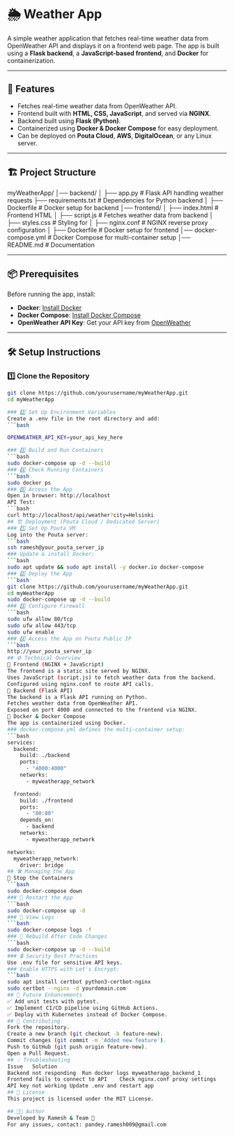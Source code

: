 
# 🌦️ Weather App

A simple weather application that fetches real-time weather data from OpenWeather API and displays it on a frontend web page. The app is built using a **Flask backend**, a **JavaScript-based frontend**, and **Docker** for containerization.

---

## 🚀 Features

- Fetches real-time weather data from OpenWeather API.
- Frontend built with **HTML, CSS, JavaScript**, and served via **NGINX**.
- Backend built using **Flask (Python)**.
- Containerized using **Docker & Docker Compose** for easy deployment.
- Can be deployed on **Pouta Cloud**, **AWS**, **DigitalOcean**, or any Linux server.

---

## 🏗️ Project Structure

myWeatherApp/
│── backend/ 
│ ├── app.py # Flask API handling weather requests
  ├── requirements.txt # Dependencies for Python backend
│ ├── Dockerfile # Docker setup for backend
│── frontend/ 
│ ├── index.html # Frontend HTML 
│ ├── script.js # Fetches weather data from backend
│ ├── styles.css # Styling for 
│ ├── nginx.conf # NGINX reverse proxy configuration
│ ├── Dockerfile # Docker setup for frontend 
│── docker-compose.yml # Docker Compose for multi-container setup
│── README.md # Documentation


---

## 📦 Prerequisites

Before running the app, install:

- **Docker**: [Install Docker](https://docs.docker.com/get-docker/)
- **Docker Compose**: [Install Docker Compose](https://docs.docker.com/compose/install/)
- **OpenWeather API Key**: Get your API key from [OpenWeather](https://openweathermap.org/api)

---

## 🛠️ Setup Instructions

### 1️⃣ Clone the Repository
```bash
git clone https://github.com/yourusername/myWeatherApp.git
cd myWeatherApp

### 2️⃣ Set Up Environment Variables
Create a .env file in the root directory and add:
```bash

OPENWEATHER_API_KEY=your_api_key_here

### 3️⃣ Build and Run Containers
```bash
sudo docker-compose up -d --build
### 4️⃣ Check Running Containers
```bash
sudo docker ps
### 5️⃣ Access the App
Open in browser: http://localhost
API Test:
```bash
curl http://localhost/api/weather?city=Helsinki
## 🏗️ Deployment (Pouta Cloud / Dedicated Server)
### 1️⃣ Set Up Pouta VM
Log into the Pouta server:
```bash
ssh ramesh@your_pouta_server_ip
### Update & install Docker:
```bash
sudo apt update && sudo apt install -y docker.io docker-compose
### 2️⃣ Deploy the App
```bash
git clone https://github.com/yourusername/myWeatherApp.git
cd myWeatherApp
sudo docker-compose up -d --build
### 3️⃣ Configure Firewall
```bash
sudo ufw allow 80/tcp
sudo ufw allow 443/tcp
sudo ufw enable
### 4️⃣ Access the App on Pouta Public IP
```bash
http://your_pouta_server_ip
## ⚙️ Technical Overview
🔹 Frontend (NGINX + JavaScript)
The frontend is a static site served by NGINX.
Uses JavaScript (script.js) to fetch weather data from the backend.
Configured using nginx.conf to route API calls.
🔹 Backend (Flask API)
The backend is a Flask API running on Python.
Fetches weather data from OpenWeather API.
Exposed on port 4000 and connected to the frontend via NGINX.
🔹 Docker & Docker Compose
The app is containerized using Docker.
### docker-compose.yml defines the multi-container setup:
```bash
services:
  backend:
    build: ./backend
    ports:
      - "4000:4000"
    networks:
      - myweatherapp_network

  frontend:
    build: ./frontend
    ports:
      - "80:80"
    depends_on:
      - backend
    networks:
      - myweatherapp_network

networks:
  myweatherapp_network:
    driver: bridge
## 🛠️ Managing the App
🛑 Stop the Containers
```bash
sudo docker-compose down
### 🔄 Restart the App
```bash
sudo docker-compose up -d
### 🐳 View Logs
```bash
sudo docker-compose logs -f
### 🔄 Rebuild After Code Changes
```bash
sudo docker-compose up -d --build
### 🔒 Security Best Practices
Use .env file for sensitive API keys.
### Enable HTTPS with Let's Encrypt:
```bash
sudo apt install certbot python3-certbot-nginx
sudo certbot --nginx -d yourdomain.com
## 📝 Future Enhancements
✅ Add unit tests with pytest.
✅ Implement CI/CD pipeline using GitHub Actions.
✅ Deploy with Kubernetes instead of Docker Compose.
## 🤝 Contributing
Fork the repository.
Create a new branch (git checkout -b feature-new).
Commit changes (git commit -m 'Added new feature').
Push to GitHub (git push origin feature-new).
Open a Pull Request.
## 💡 Troubleshooting
Issue	Solution
Backend not responding	Run docker logs myweatherapp_backend_1
Frontend fails to connect to API	Check nginx.conf proxy settings
API key not working	Update .env and restart app
## 📜 License
This project is licensed under the MIT License.

## 👨‍💻 Author
Developed by Ramesh & Team 🚀
For any issues, contact: pandey.ramesh009@gmail.com


